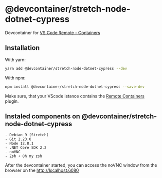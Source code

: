 # @devcontainer/stretch-node-dotnet-cypress
Devcontainer for [VS Code Remote - Containers](https://code.visualstudio.com/docs/remote/containers)

## Installation

With yarn:
```bash
yarn add @devcontainer/stretch-node-dotnet-cypress --dev
```

With npm:
```bash
npm install @devcontainer/stretch-node-dotnet-cypress --save-dev
```

Make sure, that your VScode istance contains the [Remote Containers](https://marketplace.visualstudio.com/items?itemName=ms-vscode-remote.remote-containers) plugin.

## Instaled components on @devcontainer/stretch-node-dotnet-cypress

    - Debian 9 (Stretch)
    - Git 2.23.0
    - Node 12.8.1
    - .NET Core SDK 2.2
    - noVNC 
    - Zsh + Oh my zsh

After the devcontainer started, you can access the noVNC window from the browser on the [http://localhost:6080](http://localhost:6080)
